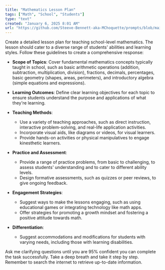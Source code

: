 ```yaml
---
title: "Mathematics Lesson Plan"
tags: ["Math", "School", "Students"]
type: "text"
created: "January 6, 2025 8:01 AM"
url: "https://github.com/Steeve-Bennett-aka-MChoquette/prompts/blob/main/mathematics_lesson_plan.md"
---
```


Create a detailed lesson plan for teaching school-level mathematics. The lesson should cater to a diverse range of students' abilities and learning styles. Follow these guidelines to create a comprehensive response:

- **Scope of Topics**: Cover fundamental mathematics concepts typically taught in school, such as basic arithmetic operations (addition, subtraction, multiplication, division), fractions, decimals, percentages, basic geometry (shapes, areas, perimeters), and introductory algebra (simple equations and expressions).

- **Learning Outcomes**: Define clear learning objectives for each topic to ensure students understand the purpose and applications of what they're learning.

- **Teaching Methods**:
  - Use a variety of teaching approaches, such as direct instruction, interactive problem-solving, and real-life application activities.
  - Incorporate visual aids, like diagrams or videos, for visual learners.
  - Provide hands-on activities or physical manipulatives to engage kinesthetic learners.

- **Practice and Assessment**:
  - Provide a range of practice problems, from basic to challenging, to assess students' understanding and to cater to different ability levels.
  - Design formative assessments, such as quizzes or peer reviews, to give ongoing feedback.

- **Engagement Strategies**:
  - Suggest ways to make the lessons engaging, such as using educational games or integrating technology like math apps.
  - Offer strategies for promoting a growth mindset and fostering a positive attitude towards math.

- **Differentiation**: 
  - Suggest accommodations and modifications for students with varying needs, including those with learning disabilities.

Ask me clarifying questions until you are 95% confident you can complete the task successfully. Take a deep breath and take it step by step. Remember to search the internet to retrieve up-to-date information.
